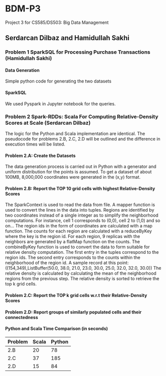 # BDM-P3
Project 3 for CS585/DS503: Big Data Management
## Serdarcan Dilbaz and Hamidullah Sakhi
### Problem 1 SparkSQL for Processing Purchase Transactions (Hamidullah Sakhi)
#### Data Generation
Simple python code for generating the two datasets
#### SparkSQL
We used Pyspark in Jupyter notebook for the queries. 

### Problem 2 Spark-RDDs: Scala For Computing Relative-Density Scores at Scale (Serdarcan Dilbaz)
The logic for the Python and Scala implementation are identical. The pseudocode for problems 2.B, 2.C, 2.D will be outlined and the difference in execution times will be listed.

#### Problem 2.A: Create the Datasets
The data generation process is carried out in Python with a generator and uniform distribution for the points is assumed. To get a dataset of about 100MB, 8,000,000 coordinates were generated in the (x,y) format.

#### Problem 2.B: Report the TOP 10 grid cells with highest Relative-Density Scores
The SparkContext is used to read the data from file. A mapper function is used to convert the lines in the data into tuples. Regions are identified by two coordinates instead of a single integer as to simplify the neighborhood computations. For instance, cell 1 corresponds to (0,0), cell 2 to (1,0) and so on... The region ids in the form of coordinates are calculated with a map function. The counts for each region are calculated with a reduceByKey where the key is the region id. For each region, 9 replicas with the neighbors are generated by a flatMap function on the counts. The combineByKey function is used to convert the data to form suitable for relative density computation. The first entry in the tuples correspond to the region ids. The second entry corresponds to the counts  within the neighborhood of the region id. A sample record at this point: ((154,349),ListBuffer(50.0, 38.0, 21.0, 23.0, 30.0, 25.0, 32.0, 32.0, 30.0)) The relative density is calculated by calculating the mean of the neighborhood regions from the previous step. The relative density is sorted to retrieve the top k grid cells.

#### Problem 2.C: Report the TOP k grid cells w.r.t their Relative-Density Scores


#### Problem 2.D: Report groups of similarly populated cells and their connectedness

#### Python and Scala Time Comparison (in seconds)
| Problem | Scala | Python |
| ------------- | ------------- | ------------- |
| 2.B | 20 | 78 |
| 2.C | 37 | 185 |
| 2.D |  15 | 84 |
